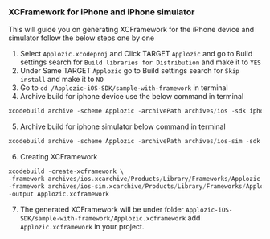 ### XCFramework for iPhone and iPhone simulator

This will guide you on generating XCFramework for the iPhone device and simulator follow the below steps one by one 

1. Select ``Applozic.xcodeproj`` and Click TARGET ``Applozic`` and go to Build settings search for ``Build libraries for Distribution`` and make it to ``YES``
2. Under Same TARGET ``Applozic`` go to Build settings search for ``Skip install`` and make it to ``NO``
3. Go to ``cd /Applozic-iOS-SDK/sample-with-framework`` in terminal
4. Archive build for iphone device use the below command in terminal 
 ```swift 
 xcodebuild archive -scheme Applozic -archivePath archives/ios -sdk iphoneos SKIP_INSTALL=NO
 ```
5. Archive build for iphone simulator below command in terminal 
  ```swift
 xcodebuild archive -scheme Applozic -archivePath archives/ios-sim -sdk iphonesimulator SKIP_INSTALL=NO 
 ```
6. Creating XCFramework 
 ```swift
 xcodebuild -create-xcframework \
 -framework archives/ios.xcarchive/Products/Library/Frameworks/Applozic.framework \
 -framework archives/ios-sim.xcarchive/Products/Library/Frameworks/Applozic.framework \
 -output Applozic.xcframework
 ```
7. The generated XCFramework will be under folder ``Applozic-iOS-SDK/sample-with-framework/Applozic.xcframework`` add ``Applozic.xcframework`` in your project.
